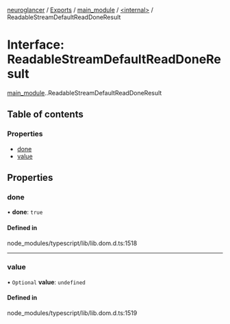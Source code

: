 [neuroglancer](../README.md) / [Exports](../modules.md) / [main\_module](../modules/main_module.md) / [<internal\>](../modules/main_module._internal_.md) / ReadableStreamDefaultReadDoneResult

# Interface: ReadableStreamDefaultReadDoneResult

[main_module](../modules/main_module.md).[<internal>](../modules/main_module._internal_.md).ReadableStreamDefaultReadDoneResult

## Table of contents

### Properties

- [done](main_module._internal_.ReadableStreamDefaultReadDoneResult.md#done)
- [value](main_module._internal_.ReadableStreamDefaultReadDoneResult.md#value)

## Properties

### done

• **done**: ``true``

#### Defined in

node_modules/typescript/lib/lib.dom.d.ts:1518

___

### value

• `Optional` **value**: `undefined`

#### Defined in

node_modules/typescript/lib/lib.dom.d.ts:1519

